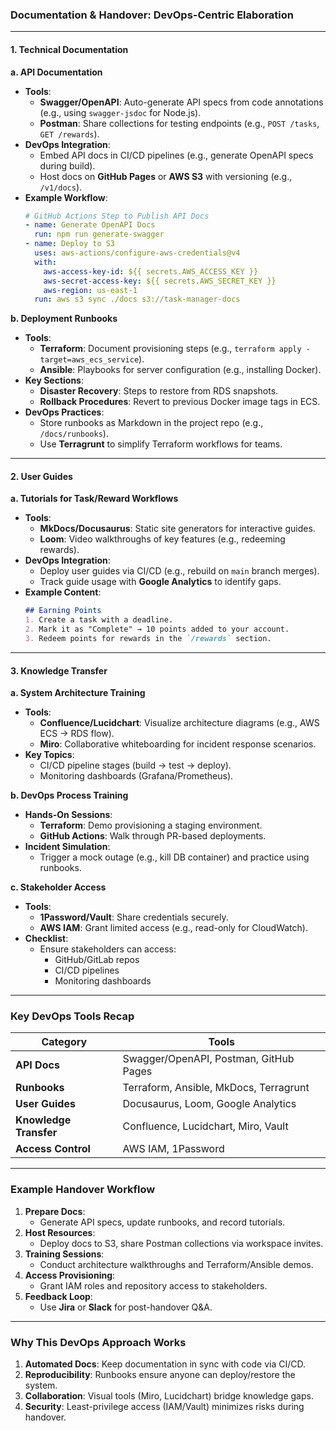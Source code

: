 ### **Documentation & Handover: DevOps-Centric Elaboration**  

---

#### **1. Technical Documentation**  
**a. API Documentation**  
- **Tools**:  
  - **Swagger/OpenAPI**: Auto-generate API specs from code annotations (e.g., using `swagger-jsdoc` for Node.js).  
  - **Postman**: Share collections for testing endpoints (e.g., `POST /tasks`, `GET /rewards`).  
- **DevOps Integration**:  
  - Embed API docs in CI/CD pipelines (e.g., generate OpenAPI specs during build).  
  - Host docs on **GitHub Pages** or **AWS S3** with versioning (e.g., `/v1/docs`).  
- **Example Workflow**:  
  ```yaml  
  # GitHub Actions Step to Publish API Docs  
  - name: Generate OpenAPI Docs  
    run: npm run generate-swagger  
  - name: Deploy to S3  
    uses: aws-actions/configure-aws-credentials@v4  
    with:  
      aws-access-key-id: ${{ secrets.AWS_ACCESS_KEY }}  
      aws-secret-access-key: ${{ secrets.AWS_SECRET_KEY }}  
      aws-region: us-east-1  
    run: aws s3 sync ./docs s3://task-manager-docs  
  ```  

**b. Deployment Runbooks**  
- **Tools**:  
  - **Terraform**: Document provisioning steps (e.g., `terraform apply -target=aws_ecs_service`).  
  - **Ansible**: Playbooks for server configuration (e.g., installing Docker).  
- **Key Sections**:  
  - **Disaster Recovery**: Steps to restore from RDS snapshots.  
  - **Rollback Procedures**: Revert to previous Docker image tags in ECS.  
- **DevOps Practices**:  
  - Store runbooks as Markdown in the project repo (e.g., `/docs/runbooks`).  
  - Use **Terragrunt** to simplify Terraform workflows for teams.  

---

#### **2. User Guides**  
**a. Tutorials for Task/Reward Workflows**  
- **Tools**:  
  - **MkDocs/Docusaurus**: Static site generators for interactive guides.  
  - **Loom**: Video walkthroughs of key features (e.g., redeeming rewards).  
- **DevOps Integration**:  
  - Deploy user guides via CI/CD (e.g., rebuild on `main` branch merges).  
  - Track guide usage with **Google Analytics** to identify gaps.  
- **Example Content**:  
  ```markdown  
  ## Earning Points  
  1. Create a task with a deadline.  
  2. Mark it as "Complete" → 10 points added to your account.  
  3. Redeem points for rewards in the `/rewards` section.  
  ```  

---

#### **3. Knowledge Transfer**  
**a. System Architecture Training**  
- **Tools**:  
  - **Confluence/Lucidchart**: Visualize architecture diagrams (e.g., AWS ECS → RDS flow).  
  - **Miro**: Collaborative whiteboarding for incident response scenarios.  
- **Key Topics**:  
  - CI/CD pipeline stages (build → test → deploy).  
  - Monitoring dashboards (Grafana/Prometheus).  

**b. DevOps Process Training**  
- **Hands-On Sessions**:  
  - **Terraform**: Demo provisioning a staging environment.  
  - **GitHub Actions**: Walk through PR-based deployments.  
- **Incident Simulation**:  
  - Trigger a mock outage (e.g., kill DB container) and practice using runbooks.  

**c. Stakeholder Access**  
- **Tools**:  
  - **1Password/Vault**: Share credentials securely.  
  - **AWS IAM**: Grant limited access (e.g., read-only for CloudWatch).  
- **Checklist**:  
  - Ensure stakeholders can access:  
    - GitHub/GitLab repos  
    - CI/CD pipelines  
    - Monitoring dashboards  

---

### **Key DevOps Tools Recap**  
| **Category**          | **Tools**                                                                 |  
|-----------------------|---------------------------------------------------------------------------|  
| **API Docs**          | Swagger/OpenAPI, Postman, GitHub Pages                                    |  
| **Runbooks**          | Terraform, Ansible, MkDocs, Terragrunt                                    |  
| **User Guides**       | Docusaurus, Loom, Google Analytics                                       |  
| **Knowledge Transfer**| Confluence, Lucidchart, Miro, Vault                                      |  
| **Access Control**    | AWS IAM, 1Password                                                       |  

---

### **Example Handover Workflow**  
1. **Prepare Docs**:  
   - Generate API specs, update runbooks, and record tutorials.  
2. **Host Resources**:  
   - Deploy docs to S3, share Postman collections via workspace invites.  
3. **Training Sessions**:  
   - Conduct architecture walkthroughs and Terraform/Ansible demos.  
4. **Access Provisioning**:  
   - Grant IAM roles and repository access to stakeholders.  
5. **Feedback Loop**:  
   - Use **Jira** or **Slack** for post-handover Q&A.  

---

### **Why This DevOps Approach Works**  
1. **Automated Docs**: Keep documentation in sync with code via CI/CD.  
2. **Reproducibility**: Runbooks ensure anyone can deploy/restore the system.  
3. **Collaboration**: Visual tools (Miro, Lucidchart) bridge knowledge gaps.  
4. **Security**: Least-privilege access (IAM/Vault) minimizes risks during handover.  

